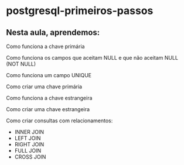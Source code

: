 # postgresql-primeiros-passos

## Nesta aula, aprendemos:

Como funciona a chave primária

Como funciona os campos que aceitam NULL e que não aceitam NULL (NOT NULL)

Como funciona um campo UNIQUE

Como criar uma chave primária

Como funciona a chave estrangeira

Como criar uma chave estrangeira

Como criar consultas com relacionamentos:
- INNER JOIN
- LEFT JOIN
- RIGHT JOIN
- FULL JOIN
- CROSS JOIN
